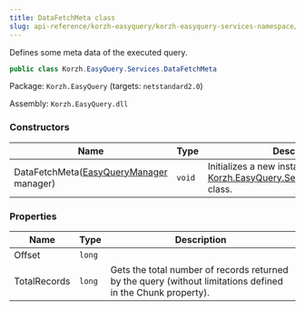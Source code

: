```yaml
---
title: DataFetchMeta class
slug: api-reference/korzh-easyquery/korzh-easyquery-services-namespace/datafetchmeta-class
---
```

Defines some meta data of the executed query.
```csharp
public class Korzh.EasyQuery.Services.DataFetchMeta

```
Package: `Korzh.EasyQuery` (targets: `netstandard2.0`)

Assembly: `Korzh.EasyQuery.dll`

### Constructors

| Name | Type | Description | 
| --- | --- | --- | 
| DataFetchMeta([EasyQueryManager](/api-reference/korzh-easyquery/korzh-easyquery-services-namespace/easyquerymanager-class) manager) | `void` | Initializes a new instance of the [Korzh.EasyQuery.Services.DataFetchMeta](/api-reference/korzh-easyquery/korzh-easyquery-services-namespace/datafetchmeta-class) class. | 


### Properties

| Name | Type | Description | 
| --- | --- | --- | 
| Offset | `long` |  | 
| TotalRecords | `long` | Gets the total number of records returned by the query (without limitations defined in the Chunk property). |
